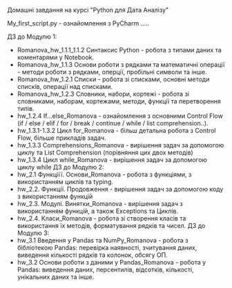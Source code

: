 Домашні завдання на курсі "Python для Дата Аналізу"

My_first_script.py - ознайомлення з PyCharm
.....

ДЗ до Модулю 1:
   - Romanova_hw_1.1.1_1.1.2 Cинтаксис Python  - робота з типами даних та коментарями у Notebook.
   - Romanova_hw_1.1.3 Основи роботи з рядками та математичні операції - методи роботи з рядками, оперції, пробільні символи та інше.
   - Romanova_hw_1.2.1 Списки - робота зі списками, основні методи списків, операції над списками.
   - Romanova_hw_1.2.3 Словники, набори, кортежі - робота зі словниками, наборам, кортежами, методи, функції та перетворення типів.
   - hw_1.2.4 If...else_Romanova - ознайомлення з основними Cоntrol Flow (if / else / elif / for / break / continue / while / list comprehension..).
   - hw_1.3.1-1.3.2 Цикл for_Romanova - більш детальна робота з Cоntrol Flow, більше прикладів задач.
   - hw_1.3.3 Comprehensions_Romanova - вирішення задач за допомогою циклу та List Comprehension (порівняння цих двох методів)
   - hw_1.3.4 Цикл while_Romanova - вирішення задач за допомогою циклу while
ДЗ до Модулю 2:
   - hw_2.1 Функціїї. Основи_Romanova - робота з функціями, з використанням циклів та typing.
   - hw_2.2. Функції. Продовження - вирішення задач за допомогою коду з використанням функцій
   - hw_2.3. Модулі. Винятки_Romanova - вирішення задач з використанням функцій, а також Exceptions та Циклів.
   - hw_2.4. Класи_Romanova - робота зі створення класів та використання їх методів, форматування рядків та чисел.
ДЗ до Модулю 3:
   - hw_3.1 Введення у Pandas та NumPy_Romanova - робота з бібліотекою Pandas: перевірка наявності, зчитування даних, виведення кількості рядків та колонок, обсягу ОП.
   - hw_3.2 Основи роботи з даними у Pandas_Romanova - робота у Pandas: виведення даних, персентилів, відсотків, кількості, унікальних даних  та інше. 
